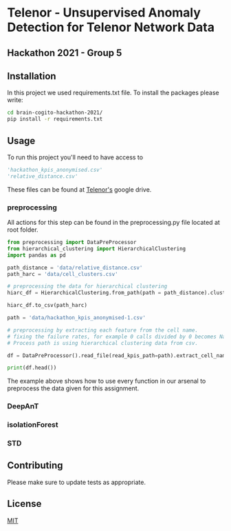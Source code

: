 #  Telenor - Unsupervised  Anomaly Detection for Telenor Network Data
## Hackathon 2021 - Group 5 


## Installation
In this project we used requirements.txt file. To install the packages please write: 

```bash
cd brain-cogito-hackathon-2021/
pip install -r requirements.txt
```


## Usage
To run this project you'll need to have access to 

```python
'hackathon_kpis_anonymised.csv'
'relative_distance.csv'
```
These files can be found at  [Telenor's](https://drive.google.com/drive/folders/1XRphkrv0Lod4awZFCtcQQJx_qagIxsq2) google drive. 

### preprocessing
All actions for this step can be found in the preprocessing.py file located at root folder. 

```python
from preprocessing import DataPreProcessor
from hierarchical_clustering import HierarchicalClustering
import pandas as pd

path_distance = 'data/relative_distance.csv'
path_harc = 'data/cell_clusters.csv'

# preprocessing the data for hierarchical clustering
hiarc_df = HierarchicalClustering.from_path(path = path_distance).cluster_data().extract_cell_name_from_clusters()

hiarc_df.to_csv(path_harc)

path = 'data/hackathon_kpis_anonymised-1.csv'

# preprocessing by extracting each feature from the cell name. 
# fixing the failure rates, for example 0 calls divided by 0 becomes NaN, this is now changed to 0.
# Process path is using hierarchical clustering data from csv. 

df = DataPreProcessor().read_file(read_kpis_path=path).extract_cell_name_data().fix_failure_rates().process_from_path(path_harc).fetch_data()

print(df.head())

```
The example above shows how to use every function in our arsenal to preprocess the data given for this assignment. 
### DeepAnT
### isolationForest
### STD

## Contributing

Please make sure to update tests as appropriate.

## License
[MIT](https://choosealicense.com/licenses/mit/)
